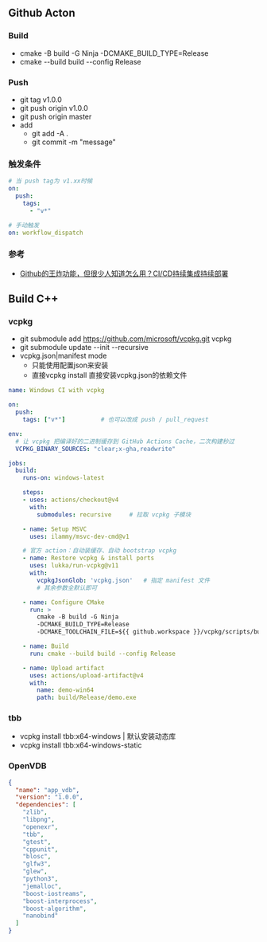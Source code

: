 ## Github Acton

### Build
- cmake -B build -G Ninja -DCMAKE_BUILD_TYPE=Release
- cmake --build build --config Release

### Push
- git tag v1.0.0
- git push origin v1.0.0
- git push origin master
- add
    - git add -A . 
    - git commit -m "message"

### 触发条件
```yml
# 当 push tag为 v1.xx时候
on:
  push:
    tags:
      - "v*"

# 手动触发
on: workflow_dispatch 
```

### 参考
- [Github的王炸功能，但很少人知道怎么用？CI/CD持续集成持续部署](https://www.bilibili.com/video/BV11e411i7Xx)

## Build C++

### vcpkg
- git submodule add https://github.com/microsoft/vcpkg.git vcpkg
- git submodule update --init --recursive
- vcpkg.json|manifest mode
  - 只能使用配置json来安装
  - 直接vcpkg install 直接安装vcpkg.json的依赖文件
```yml
name: Windows CI with vcpkg

on:
  push:
    tags: ["v*"]          # 也可以改成 push / pull_request

env:
  # 让 vcpkg 把编译好的二进制缓存到 GitHub Actions Cache，二次构建秒过
  VCPKG_BINARY_SOURCES: "clear;x-gha,readwrite"

jobs:
  build:
    runs-on: windows-latest

    steps:
    - uses: actions/checkout@v4
      with:
        submodules: recursive     # 拉取 vcpkg 子模块

    - name: Setup MSVC
      uses: ilammy/msvc-dev-cmd@v1

    # 官方 action：自动装缓存、自动 bootstrap vcpkg
    - name: Restore vcpkg & install ports
      uses: lukka/run-vcpkg@v11
      with:
        vcpkgJsonGlob: 'vcpkg.json'   # 指定 manifest 文件
        # 其余参数全默认即可

    - name: Configure CMake
      run: >
        cmake -B build -G Ninja
        -DCMAKE_BUILD_TYPE=Release
        -DCMAKE_TOOLCHAIN_FILE=${{ github.workspace }}/vcpkg/scripts/buildsystems/vcpkg.cmake

    - name: Build
      run: cmake --build build --config Release

    - name: Upload artifact
      uses: actions/upload-artifact@v4
      with:
        name: demo-win64
        path: build/Release/demo.exe
```

### tbb
- vcpkg install tbb:x64-windows | 默认安装动态库
- vcpkg install tbb:x64-windows-static

### OpenVDB
```json
{
  "name": "app_vdb",
  "version": "1.0.0",
  "dependencies": [
    "zlib",
    "libpng",
    "openexr",
    "tbb",
    "gtest",
    "cppunit",
    "blosc",
    "glfw3",
    "glew",
    "python3",
    "jemalloc",
    "boost-iostreams",
    "boost-interprocess",
    "boost-algorithm",
    "nanobind"
  ]
}
```